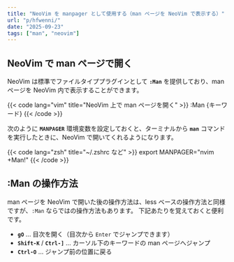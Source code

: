 ```yaml
---
title: "NeoVim を manpager として使用する（man ページを NeoVim で表示する）"
url: "p/hfwenni/"
date: "2025-09-23"
tags: ["man", "neovim"]
---
```


NeoVim で man ページで開く
----

NeoVim は標準でファイルタイププラグインとして **`:Man`** を提供しており、man ページを NeoVim 内で表示することができます。

{{< code lang="vim" title="NeoVim 上で man ページを開く" >}}
:Man {キーワード}
{{< /code >}}

次のように **`MANPAGER`** 環境変数を設定しておくと、ターミナルから **`man`** コマンドを実行したときに、NeoVim で開いてくれるようになります。

{{< code lang="zsh" title="~/.zshrc など" >}}
export MANPAGER="nvim +Man!"
{{< /code >}}


:Man の操作方法
----

man ページを NeoVim で開いた後の操作方法は、less ベースの操作方法と同様ですが、`:Man` ならではの操作方法もあります。
下記あたりを覚えておくと便利です。

- **`gO`** ... 目次を開く（目次から `Enter` でジャンプできます）
- **`Shift-K`** / **`Ctrl-]`** ... カーソル下のキーワードの man ページへジャンプ
- **`Ctrl-O`** ... ジャンプ前の位置に戻る

